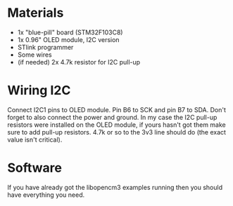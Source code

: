 # Materials

 - 1x "blue-pill" board (STM32F103C8)
 - 1x 0.96" OLED module, I2C version
 - STlink programmer
 - Some wires
 - (if needed) 2x 4.7k resistor for I2C pull-up

# Wiring I2C

Connect I2C1 pins to OLED module.  Pin B6 to SCK and pin B7 to SDA.  Don't forget to also connect the power and ground.  In my case the I2C pull-up resistors were installed on the OLED module, if yours hasn't got them make sure to add pull-up resistors.  4.7k or so to the 3v3 line should do (the exact value isn't critical).

# Software
If you have already got the libopencm3 examples running then you should have everything you need.
